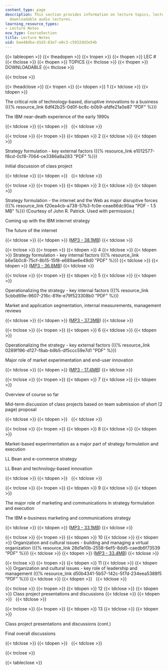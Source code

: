 ```yaml
---
content_type: page
description: This section provides information on lecture topics, lecture notes, and
  downloadable audio lectures.
learning_resource_types:
- Lecture Notes
ocw_type: CourseSection
title: Lecture Notes
uid: bae48dba-d1d3-83e7-e0c3-c5932dd2e54b
---
```


{{< tableopen >}}
{{< theadopen >}}
{{< tropen >}}
{{< thopen >}}
LEC #
{{< thclose >}}
{{< thopen >}}
TOPICS
{{< thclose >}}
{{< thopen >}}
DOWNLOADABLE
{{< thclose >}}

{{< trclose >}}

{{< theadclose >}}
{{< tropen >}}
{{< tdopen >}}
1
{{< tdclose >}}
{{< tdopen >}}


The critical role of technology-based, disruptive innovations to a business ({{% resource_link 6df42b25-0d0f-bc8c-b0b9-afdfe21a0e87 "PDF" %}})

The IBM near-death experience of the early 1990s


{{< tdclose >}}
{{< tdopen >}}
 
{{< tdclose >}}

{{< trclose >}}
{{< tropen >}}
{{< tdopen >}}
2
{{< tdclose >}}
{{< tdopen >}}


Strategy formulation - key external factors ({{% resource_link e1012577-f8cd-0cf8-7064-ce3386a8a283 "PDF" %}})

Initial discussion of class project


{{< tdclose >}}
{{< tdopen >}}
 
{{< tdclose >}}

{{< trclose >}}
{{< tropen >}}
{{< tdopen >}}
3
{{< tdclose >}}
{{< tdopen >}}


Strategy formulation - the internet and the Web as major disruptive forces ({{% resource_link f20ea4cb-a738-57b3-fc0e-ceae86dc90aa "PDF - 1.5 MB" %}}) (Courtesy of John R. Patrick. Used with permission.)

Coming up with the IBM internet strategy

The future of the internet


{{< tdclose >}}
{{< tdopen >}}
([MP3 - 38.1MB](/ans7870/ESD/ESD.57/f07/lecturenotes/ocw_esd_57_2007-09-20.mp3))
{{< tdclose >}}

{{< trclose >}}
{{< tropen >}}
{{< tdopen >}}
4
{{< tdclose >}}
{{< tdopen >}}
Strategy formulation - key internal factors ({{% resource_link b6e5b0c8-75cf-8b15-15f8-e689ae6e49d0 "PDF" %}})
{{< tdclose >}}
{{< tdopen >}}
([MP3 - 36.6MB](/ans7870/ESD/ESD.57/f07/lecturenotes/ocw_esd_57_2007-09-27.mp3))
{{< tdclose >}}

{{< trclose >}}
{{< tropen >}}
{{< tdopen >}}
5
{{< tdclose >}}
{{< tdopen >}}


Operationalizing the strategy - key internal factors ({{% resource_link 5cbbd69e-9607-216c-81fe-e79f523308b0 "PDF" %}})

Market and application segmentation, internal measurements, management reviews


{{< tdclose >}}
{{< tdopen >}}
([MP3 - 37.3MB](/ans7870/ESD/ESD.57/f07/lecturenotes/ocw_esd_57_2007-10-04.mp3))
{{< tdclose >}}

{{< trclose >}}
{{< tropen >}}
{{< tdopen >}}
6
{{< tdclose >}}
{{< tdopen >}}


Operationalizing the strategy - key external factors ({{% resource_link 0289f196-d127-f8ab-b9b5-df5ccc59e7d1 "PDF" %}})

Major role of market experimentation and end-user innovation


{{< tdclose >}}
{{< tdopen >}}
([MP3 - 17.4MB](/ans7870/ESD/ESD.57/f07/lecturenotes/ocw_esd_57_2007-10-11.mp3))
{{< tdclose >}}

{{< trclose >}}
{{< tropen >}}
{{< tdopen >}}
7
{{< tdclose >}}
{{< tdopen >}}


Overview of course so far

Mid-term discussion of class projects based on team submission of short (2 page) proposal


{{< tdclose >}}
{{< tdopen >}}
 
{{< tdclose >}}

{{< trclose >}}
{{< tropen >}}
{{< tdopen >}}
8
{{< tdclose >}}
{{< tdopen >}}


Market-based experimentation as a major part of strategy formulation and execution

LL Bean and e-commerce strategy

LL Bean and technology-based innovation


{{< tdclose >}}
{{< tdopen >}}
 
{{< tdclose >}}

{{< trclose >}}
{{< tropen >}}
{{< tdopen >}}
9
{{< tdclose >}}
{{< tdopen >}}


The major role of marketing and communications in strategy formulation and execution

The IBM e-business marketing and communications strategy


{{< tdclose >}}
{{< tdopen >}}
([MP3 - 33.1MB](/ans7870/ESD/ESD.57/f07/lecturenotes/ocw_esd_57_2007-11-01.mp3))
{{< tdclose >}}

{{< trclose >}}
{{< tropen >}}
{{< tdopen >}}
10
{{< tdclose >}}
{{< tdopen >}}
Organization and cultural issues - building and managing a virtual organization ({{% resource_link 28d1e10b-2558-6ef5-8dd5-caedb6f73539 "PDF" %}})
{{< tdclose >}}
{{< tdopen >}}
([MP3 - 33.4MB](/ans7870/ESD/ESD.57/f07/lecturenotes/ocw_esd_57_2007-11-08.mp3))
{{< tdclose >}}

{{< trclose >}}
{{< tropen >}}
{{< tdopen >}}
11
{{< tdclose >}}
{{< tdopen >}}
Organization and cultural issues - key role of leadership and management ({{% resource_link d50b4341-5b57-142c-5f7d-234eea5388f5 "PDF" %}})
{{< tdclose >}}
{{< tdopen >}}
 
{{< tdclose >}}

{{< trclose >}}
{{< tropen >}}
{{< tdopen >}}
12
{{< tdclose >}}
{{< tdopen >}}
Class project presentations and discussions
{{< tdclose >}}
{{< tdopen >}}
 
{{< tdclose >}}

{{< trclose >}}
{{< tropen >}}
{{< tdopen >}}
13
{{< tdclose >}}
{{< tdopen >}}


Class project presentations and discussions (cont.)

Final overall discussions


{{< tdclose >}}
{{< tdopen >}}
 
{{< tdclose >}}

{{< trclose >}}

{{< tableclose >}}